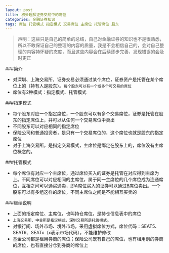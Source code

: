 ```yaml
---
layout: post
title: 初步理解证券交易中的席位
categories: 金融证券知识
tags: 席位 托管模式 指定模式 交易席位 主席位 托管席位 股东
---
```


>声明：这些只是自己的简单的总结，自己对金融证券的知识也不是很熟悉，所以不敢保证自己的整理的内容的质量，我是不会相信自己的，会对自己整理的内容持怀疑的态度，而且这些内容会在后续逐步完善，发现错误的会及时更正

###简介

* 对深圳、上海交易所，证券交易必须通过某个席位，证券资产是托管在某个席位上的（持有人是股东）。`每个股东可以有一个或多个可交易的席位`
* 席位有2种模式：指定模式、托管模式

###指定模式

* 每个股东对应一个指定席位，一个股东可以有多个交易席位，证券是托管在股东的指定席位上，并可以从任何一个交易席位中卖出
* 不同股东可以对应相同的指定席位
* 保险公司和普通投资者，是只有一个交易席位的，这个席位也就是股东的指定席位
* 对于上海交易所，是指定交易模式，主席位是绑定在股东上的，席位没有主席位概念的。

###托管模式

* 每个席位有对应一个主席位，通过席位买入的证券是托管在对应得到主席为上。不同席位可以对应相同的主席位，属于同一主席位的几个席位成为连通席位，互相之间可以通买通卖，即A席位买入的证券可以通过B席位卖出。一个股东可以有多组这样的席位，不同主席位之间是不能相互买卖的

###继续说明

* 上面的指定席位、主席位，也叫持仓席位，是持仓信息表中的席位
* `上海交易所、中金所是指定模式，深圳交易所是托管模式`。
* 对银行间、场外市场、境外市场，采用虚拟席位方式，席位代码：SEAT5、SEAT6、SEATx（x表示市场代码），不能维护修改
* 基金公司都是租用券商的席位；保险公司既有自己的席位，也有租用别的券商的席位，也有直接分仓到券商的席位上
